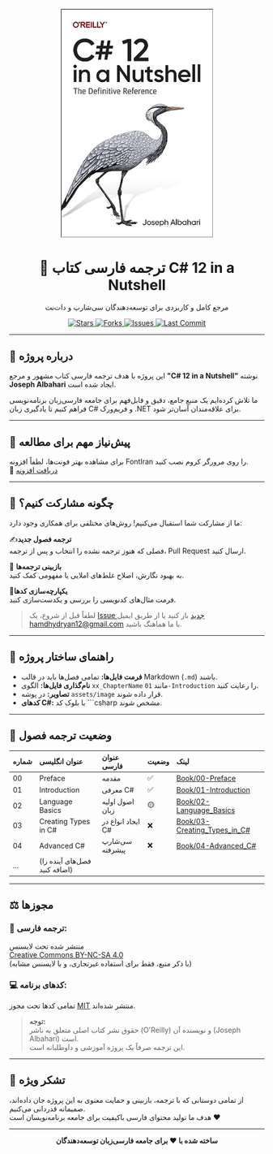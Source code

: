 <p align="center">
  <a href="https://github.com/hheydarian/csharp-12-in-a-nutshell-persian">
    <img src="assets/image/Cover.jpg" alt="C# 12 in a Nutshell Book Cover" width="300"/>
  </a>
</p>

<h1 align="center">📘 ترجمه فارسی کتاب C# 12 in a Nutshell</h1>

<p align="center">
  مرجع کامل و کاربردی برای توسعه‌دهندگان سی‌شارپ و دات‌نت
</p>

<p align="center">
  <a href="https://github.com/hheydarian/csharp-12-in-a-nutshell-persian/stargazers">
    <img alt="Stars" src="https://img.shields.io/github/stars/hheydarian/csharp-12-in-a-nutshell-persian?style=flat&logo=github&logoColor=gold&label=Stars&color=FFD700" />
  </a>
  <a href="https://github.com/hheydarian/csharp-12-in-a-nutshell-persian/network/members">
    <img alt="Forks" src="https://img.shields.io/github/forks/hheydarian/csharp-12-in-a-nutshell-persian?style=flat&logo=code-fork&label=Forks&color=61dafb" />
  </a>
  <a href="https://github.com/hheydarian/csharp-12-in-a-nutshell-persian/issues">
    <img alt="Issues" src="https://img.shields.io/github/issues/hheydarian/csharp-12-in-a-nutshell-persian?style=flat&logo=github&logoColor=red&label=Issues&color=ff6961" />
  </a>
  <a href="https://github.com/hheydarian/csharp-12-in-a-nutshell-persian/commits/main">
    <img alt="Last Commit" src="https://img.shields.io/github/last-commit/hheydarian/csharp-12-in-a-nutshell-persian?style=flat&logo=git&logoColor=white&label=Last%20Commit&color=9acd32" />
  </a>
</p>



---

## 📖 درباره پروژه

این پروژه با هدف ترجمه فارسی کتاب مشهور و مرجع **"C# 12 in a Nutshell"** نوشته **Joseph Albahari** ایجاد شده است.

ما تلاش کرده‌ایم یک منبع جامع، دقیق و قابل‌فهم برای جامعه فارسی‌زبان برنامه‌نویسی فراهم کنیم تا یادگیری زبان C# و فریم‌ورک .NET برای علاقه‌مندان آسان‌تر شود.

---

## 🔔 پیش‌نیاز مهم برای مطالعه

برای مشاهده بهتر فونت‌ها، لطفاً افزونه FontIran را روی مرورگر کروم نصب کنید.  
📎 [دریافت افزونه](https://chromewebstore.google.com/detail/fontiran/edbchgkbejkdkdkpgenlaciegoidmjoh?utm_source=ext_app_menu)

---

## 🤝 چگونه مشارکت کنیم؟

ما از مشارکت شما استقبال می‌کنیم! روش‌های مختلفی برای همکاری وجود دارد:

 ✍️**ترجمه فصول جدید**  
  فصلی که هنوز ترجمه نشده را انتخاب و پس از ترجمه، Pull Request ارسال کنید.
  
 🧐 **بازبینی ترجمه‌ها**  
  به بهبود نگارش، اصلاح غلط‌های املایی یا مفهومی کمک کنید.

🧹**یکپارچه‌سازی کدها**  
  فرمت مثال‌های کدنویسی را بررسی و یکدست‌سازی کنید.

> لطفاً قبل از شروع، یک [Issue جدید](https://github.com/hheydarian/csharp-12-in-a-nutshell-persian/issues) باز کنید یا از طریق ایمیل [hamdhydryan12@gmail.com](mailto:hamdhydryan12@gmail.com) با ما هماهنگ باشید.

---

## 📐 راهنمای ساختار پروژه

- **فرمت فایل‌ها:** تمامی فصل‌ها باید در قالب Markdown (`.md`) باشند.  
- **نام‌گذاری فایل‌ها:** الگوی `xx_ChapterName` مانند `01-Introduction` را رعایت کنید.  
- **تصاویر:** در پوشه `assets/image` قرار داده شوند.  
- **کدهای C#:** با بلوک کد ```csharp مشخص شوند.

---

## 📌 وضعیت ترجمه فصول
<div align="center">

| شماره | عنوان انگلیسی              | عنوان فارسی             | وضعیت     | لینک                                                                                          |
| :---- | :-------------------------- | :----------------------- | :-------- | :--------------------------------------------------------------------------------------------- |
| 00    | Preface                     | مقدمه                    | ✅         | [Book/00-Preface](Book/00-Preface/Preface.md)                                                 |
| 01    | Introduction                | معرفی C#                | ✅         | [Book/01-Introduction](Book/01-Introduction/Introduction.md)                                  |
| 02    | Language Basics             | اصول اولیه زبان         | 🟡         | [Book/02-Language_Basics](Book/02-Language-Basics/Language-Basics.md)                         |
| 03    | Creating Types in C#        | ایجاد انواع در C#        | ❌         | [Book/03-Creating_Types_in_C#](Book/03-Creating-Types-in-C#/Creating-Types-in-C#.md)          |
| 04    | Advanced C#                 | سی‌شارپ پیشرفته         | ❌         | [Book/04-Advanced_C#]()                                                                       |
| ...   | (فصل‌های آینده را اضافه کنید) |                         |            |                                                                                               |

</div>

---

## ⚖️ مجوزها

### 📝 ترجمه فارسی:
منتشر شده تحت لایسنس  
[Creative Commons BY-NC-SA 4.0](LICENSE-TEXT.md)  
(با ذکر منبع، فقط برای استفاده غیرتجاری، و با لایسنس مشابه)

### 💻 کدهای برنامه:
تمامی کدها تحت مجوز [MIT](LICENSE) منتشر شده‌اند.

> **توجه:**  
> حقوق نشر کتاب اصلی متعلق به ناشر (O'Reilly) و نویسنده آن (Joseph Albahari) است.  
> این ترجمه صرفاً یک پروژه آموزشی و داوطلبانه است.

---

## 🙏 تشکر ویژه

از تمامی دوستانی که با ترجمه، بازبینی و حمایت معنوی به این پروژه جان داده‌اند، صمیمانه قدردانی می‌کنیم.  
هدف ما تولید محتوای فارسی باکیفیت برای جامعه برنامه‌نویسان است ❤️

---

<p align="center"><b>ساخته شده با ❤️ برای جامعه فارسی‌زبان توسعه‌دهندگان</b></p>
